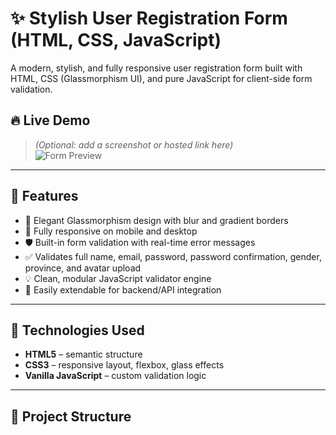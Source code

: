 # ✨ Stylish User Registration Form (HTML, CSS, JavaScript)

A modern, stylish, and fully responsive user registration form built with HTML, CSS (Glassmorphism UI), and pure JavaScript for client-side form validation.

## 🔥 Live Demo

> *(Optional: add a screenshot or hosted link here)*  
> ![Form Preview]((https://anhlove.github.io/Form-Validation/))

---

## 🚀 Features

- 🎨 Elegant Glassmorphism design with blur and gradient borders
- 📱 Fully responsive on mobile and desktop
- 🛡️ Built-in form validation with real-time error messages
- ✅ Validates full name, email, password, password confirmation, gender, province, and avatar upload
- 💡 Clean, modular JavaScript validator engine
- 🔌 Easily extendable for backend/API integration

---

## 🧰 Technologies Used

- **HTML5** – semantic structure
- **CSS3** – responsive layout, flexbox, glass effects
- **Vanilla JavaScript** – custom validation logic

---

## 📁 Project Structure

